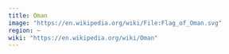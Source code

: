 ```yaml
---
title: Oman
image: "https://en.wikipedia.org/wiki/File:Flag_of_Oman.svg"
region: ~
wiki: "https://en.wikipedia.org/wiki/Oman"
---
```

